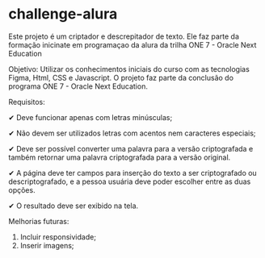 # challenge-alura

Este projeto é um criptador e descrepitador de texto. Ele faz parte da formação inicinate em programaçao da alura da trilha ONE 7 - Oracle Next Education

Objetivo:
Utilizar os conhecimentos iniciais do curso com as tecnologias Figma, Html, CSS e Javascript. O projeto faz parte da conclusão do programa ONE 7 - Oracle Next Education.

Requisitos:

✔ Deve funcionar apenas com letras minúsculas;

✔ Não devem ser utilizados letras com acentos nem caracteres especiais;

✔ Deve ser possível converter uma palavra para a versão criptografada e também retornar uma palavra criptografada para a versão original.

✔ A página deve ter campos para inserção do texto a ser criptografado ou descriptografado, e a pessoa usuária deve poder escolher entre as duas opções.

✔ O resultado deve ser exibido na tela.

Melhorias futuras:

1. Incluir responsividade;
2. Inserir imagens;
